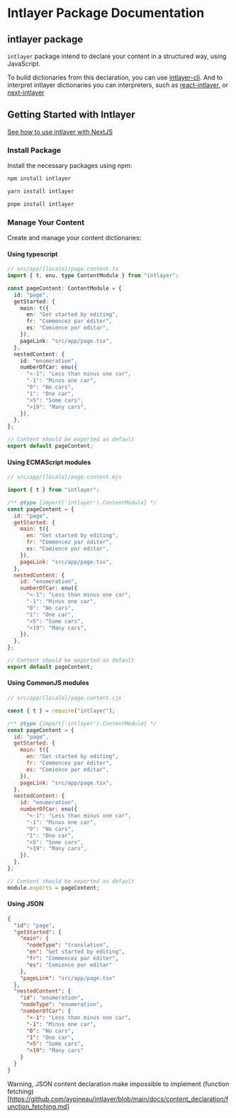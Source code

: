 # Intlayer Package Documentation

## intlayer package

`intlayer` package intend to declare your content in a structured way, using JavaScript.

To build dictionaries from this declaration, you can use [intlayer-cli](https://github.com/aypineau/intlayer/blob/main/packages/intlayer-cli/readme.md).
And to interpret intlayer dictionaries you can interpreters, such as [react-intlayer](https://github.com/aypineau/intlayer/blob/main/packages/react-intlayer/readme.md), or [next-intlayer](https://github.com/aypineau/intlayer/blob/main/packages/next-intlayer/readme.md)

## Getting Started with Intlayer

[See how to use intlayer with NextJS](https://github.com/aypineau/intlayer/blob/main/readme.md)

### Install Package

Install the necessary packages using npm:

```bash
npm install intlayer
```

```bash
yarn install intlayer
```

```bash
pnpm install intlayer
```

### Manage Your Content

Create and manage your content dictionaries:

#### Using typescript

```typescript
// src/app/[locale]/page.content.ts
import { t, enu, type ContentModule } from "intlayer";

const pageContent: ContentModule = {
  id: "page",
  getStarted: {
    main: t({
      en: "Get started by editing",
      fr: "Commencez par éditer",
      es: "Comience por editar",
    }),
    pageLink: "src/app/page.tsx",
  },
  nestedContent: {
    id: "enumeration",
    numberOfCar: enu({
      "<-1": "Less than minus one car",
      "-1": "Minus one car",
      "0": "No cars",
      "1": "One car",
      ">5": "Some cars",
      ">19": "Many cars",
    }),
  },
};

// Content should be exported as default
export default pageContent;
```

#### Using ECMAScript modules

```javascript
// src/app/[locale]/page.content.mjs

import { t } from "intlayer";

/** @type {import('intlayer').ContentModule} */
const pageContent = {
  id: "page",
  getStarted: {
    main: t({
      en: "Get started by editing",
      fr: "Commencez par éditer",
      es: "Comience por editar",
    }),
    pageLink: "src/app/page.tsx",
  },
  nestedContent: {
    id: "enumeration",
    numberOfCar: enu({
      "<-1": "Less than minus one car",
      "-1": "Minus one car",
      "0": "No cars",
      "1": "One car",
      ">5": "Some cars",
      ">19": "Many cars",
    }),
  },
};

// Content should be exported as default
export default pageContent;
```

#### Using CommonJS modules

```javascript
// src/app/[locale]/page.content.cjs

const { t } = require("intlayer");

/** @type {import('intlayer').ContentModule} */
const pageContent = {
  id: "page",
  getStarted: {
    main: t({
      en: "Get started by editing",
      fr: "Commencez par éditer",
      es: "Comience por editar",
    }),
    pageLink: "src/app/page.tsx",
  },
  nestedContent: {
    id: "enumeration",
    numberOfCar: enu({
      "<-1": "Less than minus one car",
      "-1": "Minus one car",
      "0": "No cars",
      "1": "One car",
      ">5": "Some cars",
      ">19": "Many cars",
    }),
  },
};

// Content should be exported as default
module.exports = pageContent;
```

#### Using JSON

```json
{
  "id": "page",
  "getStarted": {
    "main": {
      "nodeType": "translation",
      "en": "Get started by editing",
      "fr": "Commencez par éditer",
      "es": "Comience por editar"
    },
    "pageLink": "src/app/page.tsx"
  },
  "nestedContent": {
    "id": "enumeration",
    "nodeType": "enumeration",
    "numberOfCar": {
      "<-1": "Less than minus one car",
      "-1": "Minus one car",
      "0": "No cars",
      "1": "One car",
      ">5": "Some cars",
      ">19": "Many cars"
    }
  }
}
```

Warning, JSON content declaration make impossible to implement (function fetching)[https://github.com/aypineau/intlayer/blob/main/docs/content_declaration/function_fetching.md]
